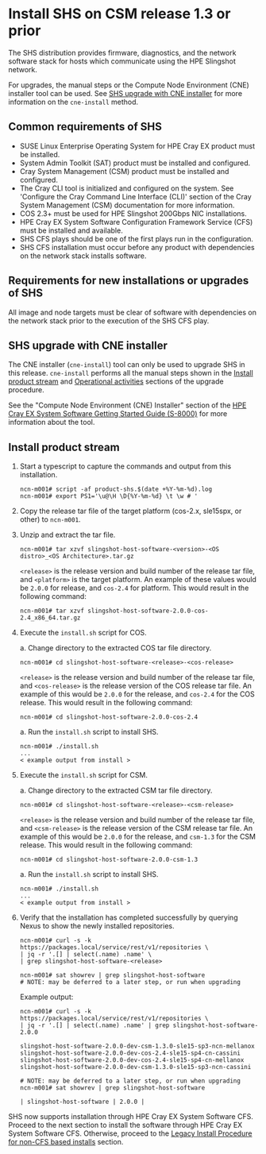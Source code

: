 
# Install SHS on CSM release 1.3 or prior

The SHS distribution provides firmware, diagnostics, and the network software stack for hosts which communicate using the HPE Slingshot network.

For upgrades, the manual steps or the Compute Node Environment (CNE) installer tool can be used. See [SHS upgrade with CNE installer](#shs-upgrade-with-cne-installer) for more information on the `cne-install` method.

## Common requirements of SHS

- SUSE Linux Enterprise Operating System for HPE Cray EX product must be installed.
- System Admin Toolkit (SAT) product must be installed and configured.
- Cray System Management (CSM) product must be installed and configured.
- The Cray CLI tool is initialized and configured on the system. See 'Configure the Cray Command Line Interface (CLI)' section of the Cray System Management (CSM) documentation for more information.
- COS 2.3+ must be used for HPE Slingshot 200Gbps NIC installations.
- HPE Cray EX System Software Configuration Framework Service (CFS) must be installed and available.
- SHS CFS plays should be one of the first plays run in the configuration.
- SHS CFS installation must occur before any product with dependencies on the network stack installs software.

## Requirements for new installations or upgrades of SHS

All image and node targets must be clear of software with dependencies on the network stack prior to the execution of the SHS CFS play.

## SHS upgrade with CNE installer

The CNE installer (`cne-install`) tool can only be used to upgrade SHS in this release. `cne-install` performs all the manual steps shown in the [Install product stream](#install-product-stream) and [Operational activities](../operations/operational_activities_csm.md#operational-activities) sections of the upgrade procedure.

See the "Compute Node Environment (CNE) Installer" section of the [HPE Cray EX System Software Getting Started Guide (S-8000)](https://www.hpe.com/support/ex-S-8000) for more information about the tool.

## Install product stream

1. Start a typescript to capture the commands and output from this installation.

   ```screen
   ncn-m001# script -af product-shs.$(date +%Y-%m-%d).log
   ncn-m001# export PS1='\u@\H \D{%Y-%m-%d} \t \w # '
   ```

2. Copy the release tar file of the target platform (cos-2.x, sle15spx, or other) to `ncn-m001`.

3. Unzip and extract the tar file.

   ```screen
   ncn-m001# tar xzvf slingshot-host-software-<version>-<OS distro>_<OS Architecture>.tar.gz
   ```

   `<release>` is the release version and build number of the release tar file, and `<platform>` is the target platform.
   An example of these values would be `2.0.0` for release, and `cos-2.4` for platform.
   This would result in the following command:

   ```screen
   ncn-m001# tar xzvf slingshot-host-software-2.0.0-cos-2.4_x86_64.tar.gz
   ```

4. Execute the `install.sh` script for COS.

   a. Change directory to the extracted COS tar file directory.

      ```screen
      ncn-m001# cd slingshot-host-software-<release>-<cos-release>
      ```

      `<release>` is the release version and build number of the release tar file, and `<cos-release>` is the release version of the COS release tar file. An example of this would be `2.0.0` for the release, and `cos-2.4` for the COS release. This would result in the following command:

      ```screen
      ncn-m001# cd slingshot-host-software-2.0.0-cos-2.4
      ```

   a. Run the `install.sh` script to install SHS.

      ```screen
      ncn-m001# ./install.sh
      ...
      < example output from install >
      ```

5. Execute the `install.sh` script for CSM.

   a. Change directory to the extracted CSM tar file directory.

      ```screen
      ncn-m001# cd slingshot-host-software-<release>-<csm-release>
      ```

      `<release>` is the release version and build number of the release tar file, and `<csm-release>` is the release version of the CSM release tar file. An example of this would be `2.0.0` for the release, and `csm-1.3` for the CSM release. This would result in the following command:

      ```screen
      ncn-m001# cd slingshot-host-software-2.0.0-csm-1.3
      ```

   a. Run the `install.sh` script to install SHS.

      ```screen
      ncn-m001# ./install.sh
      ...
      < example output from install >
      ```

6. Verify that the installation has completed successfully by querying Nexus to show the newly installed repositories.

   ```curl
   ncn-m001# curl -s -k https://packages.local/service/rest/v1/repositories \
   | jq -r '.[] | select(.name) .name' \
   | grep slingshot-host-software-<release>

   ncn-m001# sat showrev | grep slingshot-host-software
   # NOTE: may be deferred to a later step, or run when upgrading
   ```

   Example output:

   ```curl
   ncn-m001# curl -s -k https://packages.local/service/rest/v1/repositories \
   | jq -r '.[] | select(.name) .name' | grep slingshot-host-software-2.0.0

   slingshot-host-software-2.0.0-dev-csm-1.3.0-sle15-sp3-ncn-mellanox
   slingshot-host-software-2.0.0-dev-cos-2.4-sle15-sp4-cn-cassini
   slingshot-host-software-2.0.0-dev-cos-2.4-sle15-sp4-cn-mellanox
   slingshot-host-software-2.0.0-dev-csm-1.3.0-sle15-sp3-ncn-cassini

   # NOTE: may be deferred to a later step, or run when upgrading
   ncn-m001# sat showrev | grep slingshot-host-software

   | slingshot-host-software | 2.0.0 |
   ```

SHS now supports installation through HPE Cray EX System Software CFS. Proceed to the next section to install the software through HPE Cray EX System Software CFS. Otherwise, proceed to the [Legacy Install Procedure for non-CFS based installs](legacy_install_procedure_for_non_cfs_based_installs.md#legacy-install-procedure-for-non-cfs-based-installs) section.

